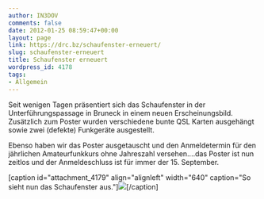 ```yaml
---
author: IN3DOV
comments: false
date: 2012-01-25 08:59:47+00:00
layout: page
link: https://drc.bz/schaufenster-erneuert/
slug: schaufenster-erneuert
title: Schaufenster erneuert
wordpress_id: 4178
tags:
- Allgemein
---
```


Seit wenigen Tagen präsentiert sich das Schaufenster in der Unterführungspassage in Bruneck in einem neuen Erscheinungsbild. Zusätzlich zum Poster wurden verschiedene bunte QSL Karten ausgehängt sowie zwei (defekte) Funkgeräte ausgestellt.

Ebenso haben wir das Poster ausgetauscht und den Anmeldetermin für den jährlichen Amateurfunkkurs ohne Jahreszahl versehen....das Poster ist nun zeitlos und der Anmeldeschluss ist für immer der 15. September.

[caption id="attachment_4179" align="alignleft" width="640" caption="So sieht nun das Schaufenster aus."][![](https://drc.bz/wp-content/uploads/2012/01/24012012365-1024x768.jpg)](https://drc.bz/wp-content/uploads/2012/01/24012012365.jpg)[/caption]

